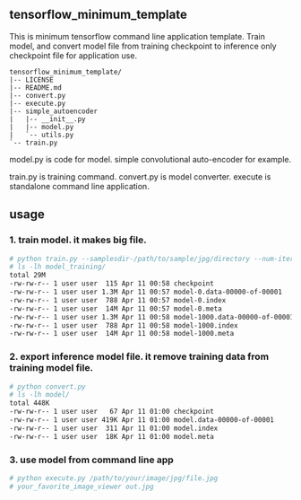 tensorflow_minimum_template
-------------------------------------------------

This is minimum tensorflow command line application template.
Train model, and convert model file from training checkpoint to inference only checkpoint file for application use.

```text
tensorflow_minimum_template/
|-- LICENSE
|-- README.md
|-- convert.py
|-- execute.py
|-- simple_autoencoder
|   |-- __init__.py
|   |-- model.py
|   `-- utils.py
`-- train.py
```

model.py is code for model. simple convolutional auto-encoder for example.

train.py is training command.
convert.py is model converter.
execute is standalone command line application.

usage
-------------------------------------------------

### 1. train model. it makes big file.

```bash
# python train.py --samplesdir-/path/to/sample/jpg/directory --num-iterations-3000
# ls -lh model_training/
total 29M
-rw-rw-r-- 1 user user  115 Apr 11 00:58 checkpoint
-rw-rw-r-- 1 user user 1.3M Apr 11 00:57 model-0.data-00000-of-00001
-rw-rw-r-- 1 user user  788 Apr 11 00:57 model-0.index
-rw-rw-r-- 1 user user  14M Apr 11 00:57 model-0.meta
-rw-rw-r-- 1 user user 1.3M Apr 11 00:58 model-1000.data-00000-of-00001
-rw-rw-r-- 1 user user  788 Apr 11 00:58 model-1000.index
-rw-rw-r-- 1 user user  14M Apr 11 00:58 model-1000.meta
```

### 2. export inference model file. it remove training data from training model file.

```bash
# python convert.py
# ls -lh model/
total 448K
-rw-rw-r-- 1 user user   67 Apr 11 01:00 checkpoint
-rw-rw-r-- 1 user user 419K Apr 11 01:00 model.data-00000-of-00001
-rw-rw-r-- 1 user user  311 Apr 11 01:00 model.index
-rw-rw-r-- 1 user user  18K Apr 11 01:00 model.meta
```

### 3. use model from command line app

```bash
# python execute.py /path/to/your/image/jpg/file.jpg
# your_favorite_image_viewer out.jpg
```

